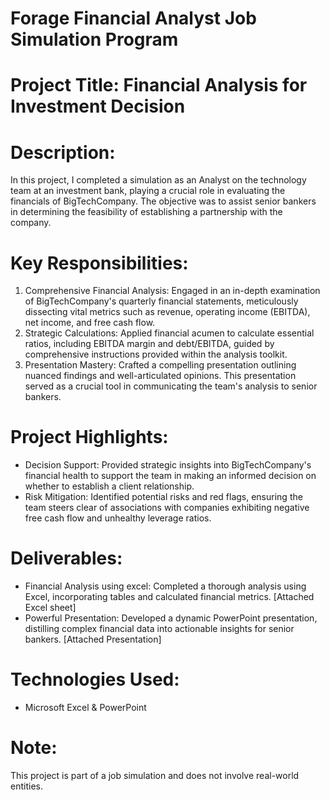 # Forage Financial Analyst Job Simulation Program
# Project Title:    Financial Analysis for Investment Decision

 # Description:   
In this project, I completed a simulation as an Analyst on the technology team at an investment bank, playing a crucial role in evaluating the financials of BigTechCompany. The objective was to assist senior bankers in determining the feasibility of establishing a partnership with the company.

# Key Responsibilities:   
1.    Comprehensive Financial Analysis:    Engaged in an in-depth examination of BigTechCompany's quarterly financial statements, meticulously dissecting vital metrics such as revenue, operating income (EBITDA), net income, and free cash flow.
2.    Strategic Calculations:    Applied financial acumen to calculate essential ratios, including EBITDA margin and debt/EBITDA, guided by comprehensive instructions provided within the analysis toolkit.
3.    Presentation Mastery:    Crafted a compelling presentation outlining nuanced findings and well-articulated opinions. This presentation served as a crucial tool in communicating the team's analysis to senior bankers.

#  Project Highlights:   
-    Decision Support:    Provided strategic insights into BigTechCompany's financial health to support the team in making an informed decision on whether to establish a client relationship.
-    Risk Mitigation:    Identified potential risks and red flags, ensuring the team steers clear of associations with companies exhibiting negative free cash flow and unhealthy leverage ratios.

# Deliverables:   
-   Financial Analysis using excel:    Completed a thorough analysis using Excel, incorporating tables and calculated financial metrics. [Attached Excel sheet]
-    Powerful Presentation:    Developed a dynamic PowerPoint presentation, distilling complex financial data into actionable insights for senior bankers. [Attached Presentation]

# Technologies Used:   
-  Microsoft Excel & PowerPoint

# Note:   
This project is part of a job simulation and does not involve real-world entities.
